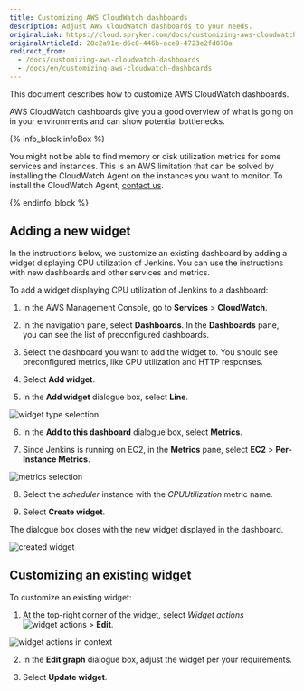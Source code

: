 ```yaml
---
title: Customizing AWS CloudWatch dashboards
description: Adjust AWS CloudWatch dashboards to your needs.
originalLink: https://cloud.spryker.com/docs/customizing-aws-cloudwatch-dashboards
originalArticleId: 20c2a91e-d6c8-446b-ace9-4723e2fd078a
redirect_from:
  - /docs/customizing-aws-cloudwatch-dashboards
  - /docs/en/customizing-aws-cloudwatch-dashboards
---
```


This document describes how to customize AWS CloudWatch dashboards.

AWS CloudWatch dashboards give you a good overview of what is going on in your environments and can show potential bottlenecks.

{% info_block infoBox %}

You might not be able to find memory or disk utilization metrics for some services and instances. This is an AWS limitation that can be solved by installing the CloudWatch Agent on the instances you want to monitor. To install the CloudWatch Agent, [contact us](https://support.spryker.com).

{% endinfo_block %}


## Adding a new widget


In the instructions below, we customize an existing dashboard by adding a widget displaying CPU utilization of Jenkins. You can use the instructions with new dashboards and other services and metrics.

To add a widget displaying CPU utilization of Jenkins to a dashboard:

1. In the AWS Management Console, go to **Services** > **CloudWatch**.

2. In the navigation pane, select **Dashboards**.
    In the **Dashboards** pane, you can see the list of preconfigured dashboards.

3. Select the dashboard you want to add the widget to.
    You should see preconfigured metrics, like CPU utilization and HTTP responses.

4. Select **Add widget**.

  
5. In the **Add widget** dialogue box, select **Line**.  

![widget type selection](https://spryker.s3.eu-central-1.amazonaws.com/cloud-docs/Spryker+Cloud/Customizing+AWS+CloudWatch+dashboards/widget-type-selection.png)

6. In the **Add to this dashboard** dialogue box, select **Metrics**.

7. Since Jenkins is running on EC2, in the **Metrics** pane, select **EC2** > **Per-Instance Metrics**.

![metrics selection](https://spryker.s3.eu-central-1.amazonaws.com/cloud-docs/Spryker+Cloud/Customizing+AWS+CloudWatch+dashboards/metrics-selection.png)

8. Select the _scheduler_ instance with the _CPUUtilization_ metric name.

9. Select **Create widget**.

The dialogue box closes with the new widget displayed in the dashboard.  

![created widget](https://spryker.s3.eu-central-1.amazonaws.com/cloud-docs/Spryker+Cloud/Customizing+AWS+CloudWatch+dashboards/created-widget.png)

## Customizing an existing widget

To customize an existing widget:

1.  At the top-right corner of the widget, select _Widget actions_ ![widget actions](https://spryker.s3.eu-central-1.amazonaws.com/cloud-docs/Spryker+Cloud/Customizing+AWS+CloudWatch+dashboards/widget-actions.png) > **Edit**.  
    
![widget actions in context](https://spryker.s3.eu-central-1.amazonaws.com/cloud-docs/Spryker+Cloud/Customizing+AWS+CloudWatch+dashboards/widget-actions-in-context.png)

2.  In the **Edit graph** dialogue box, adjust the widget per your requirements.
    
3.  Select **Update widget**.
    


